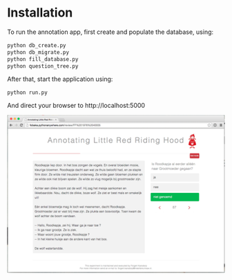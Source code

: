 # Installation

To run the annotation app, first create and populate the database, using:

    python db_create.py
    python db_migrate.py
    python fill_database.py
    python question_tree.py

After that, start the application using:

    python run.py

And direct your browser to http://localhost:5000

![](interface.png)
